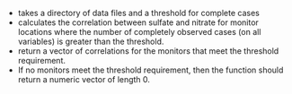 - takes a directory of data files and a threshold for complete cases 
- calculates the correlation between sulfate and nitrate for monitor locations where the number of completely observed cases (on all variables) is greater than the threshold. 
- return a vector of correlations for the monitors that meet the threshold requirement. 
- If no monitors meet the threshold requirement, then the function should return a numeric vector of length 0.

